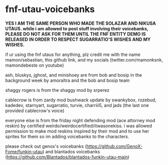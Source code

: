 # fnf-utau-voicebanks

**YES I AM THE SAME PERSON WHO MADE THE SOLAZAR AND NIKUSA UTAUS. while i am allowed to post stuff involving their voicebanks, PLEASE DO NOT ASK FOR THEM UNTIL THE FNF ENTITY DEMO IS RELEASED IN ORDER TO RESPECT SUGARRATIO'S WISHES AND MY WISHES.**

if ur using the fnf utaus for anything, plz credit me with the name mamon/sebastian, this github link, and my socials (twitter.com/mamonksnk, mamondebeste on youtube)

ash, bluskys, jghost, and minishoey are from bob and bosip in the background week by amoraltra and the bob and bosip team

shaggy rogers is from the shaggy mod by srperez

cablecrow is from zardy mod bushwack update by swankybox, rozebud, kadedev, starnyart, sugarratio, turvie, charriii5, and jads (the last one provided cablecrow's voice)

everyone else is from the friday night defending mod (ace attorney mod reskin) by certified weirdo/weirdocertified/itwasonekiss. i was allowed permission to make mod reskins inspired by their mod and to use her sprites for them so im adding voicebanks to the characters.

please check out genox's voicebanks (https://github.com/GenoX-Fome/funkin-utau) and blantados voicebanks (https://github.com/Blantados/blantados-funkin-utau-main)
